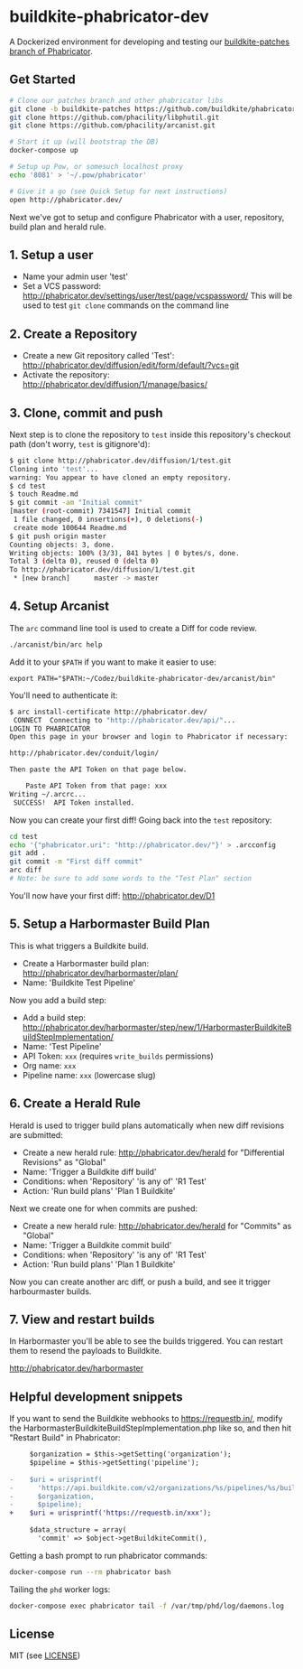 buildkite-phabricator-dev
=========================

A Dockerized environment for developing and testing our [buildkite-patches branch of Phabricator](https://github.com/buildkite/phabricator/tree/buildkite-patches).

## Get Started

```bash
# Clone our patches branch and other phabricator libs
git clone -b buildkite-patches https://github.com/buildkite/phabricator.git
git clone https://github.com/phacility/libphutil.git
git clone https://github.com/phacility/arcanist.git

# Start it up (will bootstrap the DB)
docker-compose up

# Setup up Pow, or somesuch localhost proxy
echo '8081' > '~/.pow/phabricator'

# Give it a go (see Quick Setup for next instructions)
open http://phabricator.dev/
```

Next we've got to setup and configure Phabricator with a user, repository, build plan and herald rule.

## 1. Setup a user

* Name your admin user 'test'
* Set a VCS password: http://phabricator.dev/settings/user/test/page/vcspassword/ This will be used to test `git clone` commands on the command line

## 2. Create a Repository

* Create a new Git repository called 'Test': http://phabricator.dev/diffusion/edit/form/default/?vcs=git
* Activate the repository: http://phabricator.dev/diffusion/1/manage/basics/

## 3. Clone, commit and push

Next step is to clone the repository to `test` inside this repository's checkout path (don't worry, `test` is gitignore'd):

```bash
$ git clone http://phabricator.dev/diffusion/1/test.git
Cloning into 'test'...
warning: You appear to have cloned an empty repository.
$ cd test
$ touch Readme.md
$ git commit -am "Initial commit"
[master (root-commit) 7341547] Initial commit
 1 file changed, 0 insertions(+), 0 deletions(-)
 create mode 100644 Readme.md
$ git push origin master
Counting objects: 3, done.
Writing objects: 100% (3/3), 841 bytes | 0 bytes/s, done.
Total 3 (delta 0), reused 0 (delta 0)
To http://phabricator.dev/diffusion/1/test.git
 * [new branch]      master -> master
```

## 4. Setup Arcanist

The `arc` command line tool is used to create a Diff for code review. 

```bash
./arcanist/bin/arc help
```

Add it to your `$PATH` if you want to make it easier to use:

```
export PATH="$PATH:~/Codez/buildkite-phabricator-dev/arcanist/bin"
```

You'll need to authenticate it:

```bash
$ arc install-certificate http://phabricator.dev/
 CONNECT  Connecting to "http://phabricator.dev/api/"...
LOGIN TO PHABRICATOR
Open this page in your browser and login to Phabricator if necessary:

http://phabricator.dev/conduit/login/

Then paste the API Token on that page below.

    Paste API Token from that page: xxx
Writing ~/.arcrc...
 SUCCESS!  API Token installed.
```

Now you can create your first diff! Going back into the `test` repository:

```bash
cd test
echo '{"phabricator.uri": "http://phabricator.dev/"}' > .arcconfig
git add .
git commit -m "First diff commit"
arc diff
# Note: be sure to add some words to the "Test Plan" section
```

You'll now have your first diff: http://phabricator.dev/D1

## 5. Setup a Harbormaster Build Plan

This is what triggers a Buildkite build.

* Create a Harbormaster build plan: http://phabricator.dev/harbormaster/plan/
* Name: 'Buildkite Test Pipeline'

Now you add a build step:

* Add a build step: http://phabricator.dev/harbormaster/step/new/1/HarbormasterBuildkiteBuildStepImplementation/
* Name: 'Test Pipeline'
* API Token: `xxx` (requires `write_builds` permissions)
* Org name: `xxx`
* Pipeline name: `xxx` (lowercase slug)

## 6. Create a Herald Rule

Herald is used to trigger build plans automatically when new diff revisions are submitted:

* Create a new herald rule: http://phabricator.dev/herald for "Differential Revisions" as "Global"
* Name: 'Trigger a Buildkite diff build'
* Conditions: when 'Repository' 'is any of' 'R1 Test'
* Action: 'Run build plans' 'Plan 1 Buildkite'

Next we create one for when commits are pushed:

* Create a new herald rule: http://phabricator.dev/herald for "Commits" as "Global"
* Name: 'Trigger a Buildkite commit build'
* Conditions: when 'Repository' 'is any of' 'R1 Test'
* Action: 'Run build plans' 'Plan 1 Buildkite'

Now you can create another arc diff, or push a build, and see it trigger harbourmaster builds.

## 7. View and restart builds

In Harbormaster you'll be able to see the builds triggered. You can restart them to resend the payloads to Buildkite.

http://phabricator.dev/harbormaster

## Helpful development snippets

If you want to send the Buildkite webhooks to https://requestb.in/, modify the HarbormasterBuildkiteBuildStepImplementation.php like so, and then hit "Restart Build" in Phabricator:

```diff
     $organization = $this->getSetting('organization');
     $pipeline = $this->getSetting('pipeline');
 
-    $uri = urisprintf(
-      'https://api.buildkite.com/v2/organizations/%s/pipelines/%s/builds',
-      $organization,
-      $pipeline);
+    $uri = urisprintf('https://requestb.in/xxx');
 
     $data_structure = array(
       'commit' => $object->getBuildkiteCommit(),
```

Getting a bash prompt to run phabricator commands:

```bash
docker-compose run --rm phabricator bash
```

Tailing the `phd` worker logs:

```bash
docker-compose exec phabricator tail -f /var/tmp/phd/log/daemons.log
```

## License

MIT (see [LICENSE](LICENSE))